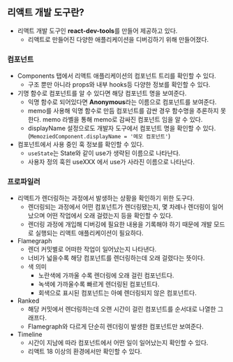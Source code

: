 ## 리액트 개발 도구란?

- 리액트 개발 도구인 **react-dev-tools**를 만들어 제공하고 있다.
  - 리액트로 만들어진 다양한 애플리케이션을 디버깅하기 위해 만들어졌다.

### 컴포넌트

- Components 탭에서 리액트 애플리케이션의 컴포넌트 트리를 확인할 수 있다.
  - 구조 뿐만 아니라 props와 내부 hooks등 다양한 정보를 확인할 수 있다.
- 기명 함수로 컴포넌트를 알 수 있다면 해당 컴포넌트 명을 보여준다.
  - 익명 함수로 되어있다면 **Anonymous**라는 이름으로 컴포넌트를 보여준다.
  - memo를 사용해 익명 함수로 만듬 컴포넌트를 감싼 경우 함수명을 추론하지 못한다. memo 라벨을 통해 memo로 감싸진 컴포넌트 임을 알 수 있다.
  - displayName 설정으로도 개발자 도구에서 컴포넌트 명을 확인할 수 있다. (`MemoziedComponent.displayName = '메모 컴포넌트'`)
- 컴포넌트에서 사용 중인 훅 정보를 확인할 수 있다.
  - `useState`는 State와 같이 use가 생략된 이름으로 나타난다.
  - 사용자 정의 훅읜 useXXX 에서 use가 사라진 이름으로 나타난다.

### 프로파일러

- 리액트가 렌더링하는 과정에서 발생하는 상황을 확인하기 위한 도구다.
  - 렌더링되는 과정에서 어떤 컴포넌트가 렌더링됐는지, 몇 차례나 렌더링이 일어났으며 어떤 작업에서 오래 걸렸는지 등을 확인할 수 있다.
  - 렌더링 과정에 개입해 디버깅에 필요한 내용을 기록해야 하기 때문에 개발 모드로 실행되는 리액트 애플리케이션이 필요하다.
- Flamegraph
  - 렌더 커밋별로 어떠한 작업이 일어났는지 나타낸다.
  - 너비가 넓을수록 해당 컴포넌트를 렌더링하는데 오래 걸렸다는 뜻이다.
  - 색 의미
    - 노란색에 가까울 수록 렌더링에 오래 걸린 컴포넌트다.
    - 녹색에 가까울수록 빠르게 렌더링된 컴포넌트다.
    - 회색으로 표시된 컴포넌트는 아예 렌더링되지 않은 컴포넌트다.
- Ranked
  - 해당 커밋에서 렌더링하는데 오랜 시간이 걸린 컴포넌트를 순서대로 나열한 그래프다.
  - Flamegraph와 다르게 단순히 렌더링이 발생한 컴포넌트만 보여준다.
- Timeline
  - 시간이 지남에 따라 컴포넌트에서 어떤 일이 일어났는지 확인할 수 있다.
  - 리액트 18 이상의 환경에서만 확인할 수 있다.
